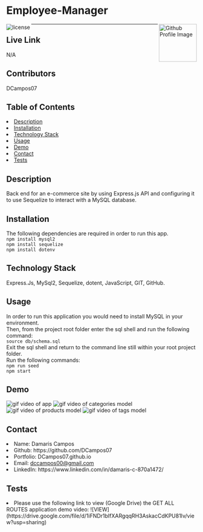 # Employee-Manager
<img align="left" src="https://img.shields.io/badge/License-MIT-green" alt="license">
<img align="right" width="100" height="100" src="https://avatars0.githubusercontent.com/u/68753563?s=400&u=db8ed5c85d35601b1cace358ee79fa43b9f12676&v=4" alt="Github Profile Image"><hr>

## Live Link
N/A

## Contributors
DCampos07
    
## Table of Contents
<li><a href="#description">Description</a></li>  
<li><a href="#installation">Installation</a></li> 
<li><a href="#tech">Technology Stack</a></li> 
<li><a href="#usage">Usage</a></li> 
<li><a href="#demo">Demo</a></li> 
<li><a href="#contact">Contact</a></li> 
<li><a href="#tests">Tests</a></li> 
  
<h2 id= "description">Description</h2>
Back end for an e-commerce site by using Express.js API and configuring it to use Sequelize to interact with a MySQL database.

<h2 id= "installation">Installation</h2>

The following dependencies are required in order to run this app.\
 `npm install mysql2`\
`npm install sequelize`\
`npm install dotenv`
    
<h2 id= "technology">Technology Stack</h2>

 Express.Js, MySql2, Sequelize, dotent, JavaScript, GIT, GitHub.
  
<h2 id= "usage">Usage</h2>

 In order to run this application you would need to install MySQL in your environment. \
 Then, from the project root folder enter the sql shell and run the following command: \
 `source db/schema.sql`\
 Exit the sql shell and return to the command line still within your root project folder. \
 Run the following commands:\
 `npm run seed`\
 `npm start`

  
<h2 id= "demo">Demo</h2>

<img src="https://github.com/DCampos07/online-store/blob/main/Develop/Assets/get%20all.gif" alt="gif video of app">
<img src="https://github.com/DCampos07/online-store/blob/main/Develop/Assets/categories_post_put_delete.gif" alt="gif video of categories model">
<img src="https://github.com/DCampos07/online-store/blob/main/Develop/Assets/products_post_put_delete.gif" alt="gif video of products model">
<img src="https://github.com/DCampos07/online-store/blob/main/Develop/Assets/tags_post_put_delete.gif" alt="gif video of tags model">


<h2 id= "contact">Contact</h2>

<li>Name: Damaris Campos</li> 
<li>Github: https://github.com/DCampos07</li> 
<li>Portfolio: DCampos07.github.io</li>
<li>Email: <a href="mailto:dccampos00@gmail.com" target="_blank">dccampos00@gmail.com</a></li> 
<li>LinkedIn: https://www.linkedin.com/in/damaris-c-870a1472/</li> 

    
<h2 id= "tests">Tests</h2>

<li>Please use the following link to view (Google Drive) the GET ALL ROUTES application demo video: ![VIEW](https://drive.google.com/file/d/1iFNDr1bIfXARgqqRH3AskacCdKPU81Iv/view?usp=sharing)</li>


